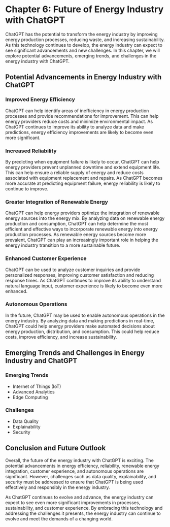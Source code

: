 Chapter 6: Future of Energy Industry with ChatGPT
=================================================

ChatGPT has the potential to transform the energy industry by improving energy production processes, reducing waste, and increasing sustainability. As this technology continues to develop, the energy industry can expect to see significant advancements and new challenges. In this chapter, we will explore potential advancements, emerging trends, and challenges in the energy industry with ChatGPT.

Potential Advancements in Energy Industry with ChatGPT
------------------------------------------------------

### Improved Energy Efficiency

ChatGPT can help identify areas of inefficiency in energy production processes and provide recommendations for improvement. This can help energy providers reduce costs and minimize environmental impact. As ChatGPT continues to improve its ability to analyze data and make predictions, energy efficiency improvements are likely to become even more significant.

### Increased Reliability

By predicting when equipment failure is likely to occur, ChatGPT can help energy providers prevent unplanned downtime and extend equipment life. This can help ensure a reliable supply of energy and reduce costs associated with equipment replacement and repairs. As ChatGPT becomes more accurate at predicting equipment failure, energy reliability is likely to continue to improve.

### Greater Integration of Renewable Energy

ChatGPT can help energy providers optimize the integration of renewable energy sources into the energy mix. By analyzing data on renewable energy production and consumption, ChatGPT can help determine the most efficient and effective ways to incorporate renewable energy into energy production processes. As renewable energy sources become more prevalent, ChatGPT can play an increasingly important role in helping the energy industry transition to a more sustainable future.

### Enhanced Customer Experience

ChatGPT can be used to analyze customer inquiries and provide personalized responses, improving customer satisfaction and reducing response times. As ChatGPT continues to improve its ability to understand natural language input, customer experience is likely to become even more enhanced.

### Autonomous Operations

In the future, ChatGPT may be used to enable autonomous operations in the energy industry. By analyzing data and making predictions in real-time, ChatGPT could help energy providers make automated decisions about energy production, distribution, and consumption. This could help reduce costs, improve efficiency, and increase sustainability.

Emerging Trends and Challenges in Energy Industry and ChatGPT
-------------------------------------------------------------

### Emerging Trends

* Internet of Things (IoT)
* Advanced Analytics
* Edge Computing

### Challenges

* Data Quality
* Explainability
* Security

Conclusion and Future Outlook
-----------------------------

Overall, the future of the energy industry with ChatGPT is exciting. The potential advancements in energy efficiency, reliability, renewable energy integration, customer experience, and autonomous operations are significant. However, challenges such as data quality, explainability, and security must be addressed to ensure that ChatGPT is being used effectively and responsibly in the energy industry.

As ChatGPT continues to evolve and advance, the energy industry can expect to see even more significant improvements in processes, sustainability, and customer experience. By embracing this technology and addressing the challenges it presents, the energy industry can continue to evolve and meet the demands of a changing world.
